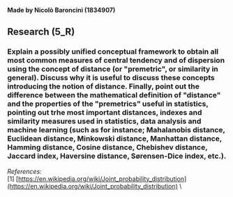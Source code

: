 **Made by Nicolò Baroncini (1834907)**

## Research (5_R)
### Explain a possibly unified conceptual framework to obtain all most common measures of central tendency and of dispersion using the concept of distance (or "premetric", or similarity in general). Discuss why it is useful to discuss these concepts introducing the notion of distance. Finally, point out the difference between the mathematical definition of "distance" and the properties of the "premetrics" useful in statistics, pointing out trhe most important distances, indexes and similarity measures used in statistics, data analysis and machine learning (such as for instance; Mahalanobis distance, Euclidean distance, Minkowski distance, Manhattan distance, Hamming distance, Cosine distance, Chebishev distance, Jaccard index, Haversine distance, Sørensen-Dice index, etc.).

*References:* \
[1] [https://en.wikipedia.org/wiki/Joint_probability_distribution](https://en.wikipedia.org/wiki/Joint_probability_distribution) \
